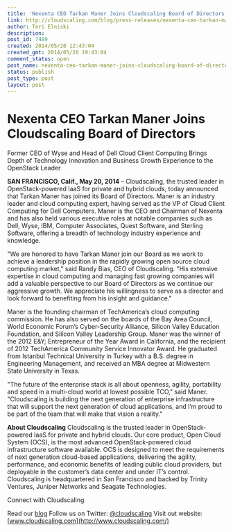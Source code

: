 ```yaml
---
title: 'Nexenta CEO Tarkan Maner Joins Cloudscaling Board of Directors'
link: http://cloudscaling.com/blog/press-releases/nexenta-ceo-tarkan-maner-joins-cloudscaling-board-of-directors/
author: Teri Elniski
description: 
post_id: 7489
created: 2014/05/20 12:43:04
created_gmt: 2014/05/20 19:43:04
comment_status: open
post_name: nexenta-ceo-tarkan-maner-joins-cloudscaling-board-of-directors
status: publish
post_type: post
layout: post
---
```


# Nexenta CEO Tarkan Maner Joins Cloudscaling Board of Directors

Former CEO of Wyse and Head of Dell Cloud Client Computing Brings Depth of Technology Innovation and Business Growth Experience to the OpenStack Leader

**SAN FRANCISCO, Calif., May 20, 2014** – Cloudscaling, the trusted leader in OpenStack-powered IaaS for private and hybrid clouds, today announced that Tarkan Maner has joined its Board of Directors. Maner is an industry leader and cloud computing expert, having served as the VP of Cloud Client Computing for Dell Computers. Maner is the CEO and Chairman of Nexenta and has also held various executive roles at notable companies such as Dell, Wyse, IBM, Computer Associates, Quest Software, and Sterling Software, offering a breadth of technology industry experience and knowledge.

"We are honored to have Tarkan Maner join our Board as we work to achieve a leadership position in the rapidly growing open source cloud computing market," said Randy Bias, CEO of Cloudscaling. "His extensive expertise in cloud computing and managing fast growing companies will add a valuable perspective to our Board of Directors as we continue our aggressive growth. We appreciate his willingness to serve as a director and look forward to benefiting from his insight and guidance."

Maner is the founding chairman of TechAmerica’s cloud computing commission. He has also served on the boards of the Bay Area Council, World Economic Forum’s Cyber-Security Alliance, Silicon Valley Education Foundation, and Silicon Valley Leadership Group. Maner was the winner of the 2012 E&Y; Entrepreneur of the Year Award in California, and the recipient of 2012 TechAmerica Community Service Innovator Award. He graduated from Istanbul Technical University in Turkey with a B.S. degree in Engineering Management, and received an MBA degree at Midwestern State University in Texas.

"The future of the enterprise stack is all about openness, agility, portability and speed in a multi-cloud world at lowest possible TCO," said Maner. "Cloudscaling is building the next generation of enterprise infrastructure that will support the next generation of cloud applications, and I’m proud to be part of the team that will make that vision a reality."

**About Cloudscaling** Cloudscaling is the trusted leader in OpenStack-powered IaaS for private and hybrid clouds. Our core product, Open Cloud System (OCS), is the most advanced OpenStack-powered cloud infrastructure software available. OCS is designed to meet the requirements of next generation cloud-based applications, delivering the agility, performance, and economic benefits of leading public cloud providers, but deployable in the customer’s data center and under IT’s control. Cloudscaling is headquartered in San Francisco and backed by Trinity Ventures, Juniper Networks and Seagate Technologies.

Connect with Cloudscaling

Read our [blog](http://www.cloudscaling.com/blog/) Follow us on Twitter: [@cloudscaling](https://twitter.com/Cloudscaling) Visit out website: [www.cloudscaling.com](http://www.cloudscaling.com/)